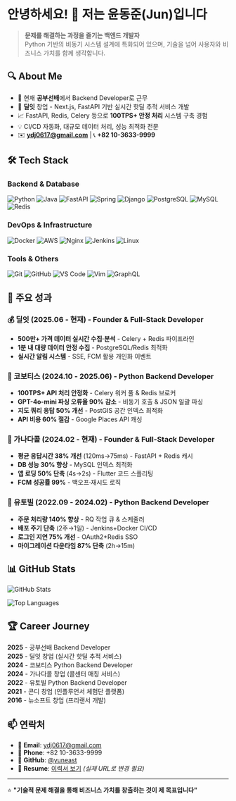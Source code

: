 # 안녕하세요! 👋 저는 윤동준(Jun)입니다

> **문제를 해결하는 과정을 즐기는 백엔드 개발자**  
> Python 기반의 비동기 시스템 설계에 특화되어 있으며, 기술을 넘어 사용자와 비즈니스 가치를 함께 생각합니다.

## 🔍 About Me

- 🏢 현재 **공부선배**에서 Backend Developer로 근무
- 🚀 **딜잇** 창업 - Next.js, FastAPI 기반 실시간 핫딜 추적 서비스 개발
- 📈 FastAPI, Redis, Celery 등으로 **100TPS+ 안정 처리** 시스템 구축 경험
- 💡 CI/CD 자동화, 대규모 데이터 처리, 성능 최적화 전문
- ✉️ **ydj0617@gmail.com** | 📞 **+82 10-3633-9999**

## 🛠️ Tech Stack

### Backend & Database
![Python](https://img.shields.io/badge/Python-3776AB?style=flat-square&logo=python&logoColor=white)
![Java](https://img.shields.io/badge/Java-007396?style=flat-square&logo=openjdk&logoColor=white)
![FastAPI](https://img.shields.io/badge/FastAPI-009688?style=flat-square&logo=fastapi&logoColor=white)
![Spring](https://img.shields.io/badge/Spring-6DB33F?style=flat-square&logo=spring&logoColor=white)
![Django](https://img.shields.io/badge/Django-092E20?style=flat-square&logo=django&logoColor=white)
![PostgreSQL](https://img.shields.io/badge/PostgreSQL-4169E1?style=flat-square&logo=postgresql&logoColor=white)
![MySQL](https://img.shields.io/badge/MySQL-4479A1?style=flat-square&logo=mysql&logoColor=white)
![Redis](https://img.shields.io/badge/Redis-DC382D?style=flat-square&logo=redis&logoColor=white)

### DevOps & Infrastructure
![Docker](https://img.shields.io/badge/Docker-2496ED?style=flat-square&logo=docker&logoColor=white)
![AWS](https://img.shields.io/badge/AWS-232F3E?style=flat-square&logo=amazon-aws&logoColor=white)
![Nginx](https://img.shields.io/badge/Nginx-009639?style=flat-square&logo=nginx&logoColor=white)
![Jenkins](https://img.shields.io/badge/Jenkins-D24939?style=flat-square&logo=jenkins&logoColor=white)
![Linux](https://img.shields.io/badge/Linux-FCC624?style=flat-square&logo=linux&logoColor=black)

### Tools & Others
![Git](https://img.shields.io/badge/Git-F05032?style=flat-square&logo=git&logoColor=white)
![GitHub](https://img.shields.io/badge/GitHub-181717?style=flat-square&logo=github&logoColor=white)
![VS Code](https://img.shields.io/badge/VS_Code-007ACC?style=flat-square&logo=visual-studio-code&logoColor=white)
![Vim](https://img.shields.io/badge/Vim-019733?style=flat-square&logo=vim&logoColor=white)
![GraphQL](https://img.shields.io/badge/GraphQL-E10098?style=flat-square&logo=graphql&logoColor=white)

## 🎯 주요 성과

### 💰 딜잇 (2025.06 - 현재) - Founder & Full-Stack Developer
- **500만+ 가격 데이터 실시간 수집·분석** - Celery + Redis 파이프라인
- **1분 내 대량 데이터 안정 수집** - PostgreSQL/Redis 최적화
- **실시간 알림 시스템** - SSE, FCM 활용 개인화 이벤트

### 🏢 코보티스 (2024.10 - 2025.06) - Python Backend Developer
- **100TPS+ API 처리 안정화** - Celery 워커 풀 & Redis 브로커
- **GPT-4o-mini 파싱 오류율 90% 감소** - 비동기 호출 & JSON 일괄 파싱
- **지도 쿼리 응답 50% 개선** - PostGIS 공간 인덱스 최적화
- **API 비용 60% 절감** - Google Places API 캐싱

### 📱 가나다콜 (2024.02 - 현재) - Founder & Full-Stack Developer
- **평균 응답시간 38% 개선** (120ms→75ms) - FastAPI + Redis 캐시
- **DB 성능 30% 향상** - MySQL 인덱스 최적화
- **앱 로딩 50% 단축** (4s→2s) - Flutter 코드 스플리팅
- **FCM 성공률 99%** - 백오프·재시도 로직

### 🏢 유토빌 (2022.09 - 2024.02) - Python Backend Developer
- **주문 처리량 140% 향상** - RQ 작업 큐 & 스케줄러
- **배포 주기 단축** (2주→1일) - Jenkins+Docker CI/CD
- **로그인 지연 75% 개선** - OAuth2+Redis SSO
- **마이그레이션 다운타임 87% 단축** (2h→15m)

## 📊 GitHub Stats

![GitHub Stats](https://github-readme-stats.vercel.app/api?username=yuneast&show_icons=true&theme=radical&count_private=true)

![Top Languages](https://github-readme-stats.vercel.app/api/top-langs/?username=yuneast&layout=compact&theme=radical)

## 🏆 Career Journey

**2025** - 공부선배 Backend Developer  
**2025** - 딜잇 창업 (실시간 핫딜 추적 서비스)  
**2024** - 코보티스 Python Backend Developer  
**2024** - 가나다콜 창업 (콜센터 매칭 서비스)  
**2022** - 유토빌 Python Backend Developer  
**2021** - 콘디 창업 (인플루언서 체험단 플랫폼)  
**2016** - 뉴소프트 창업 (프리랜서 개발)

## 📫 연락처

- 📧 **Email**: ydj0617@gmail.com
- 📱 **Phone**: +82 10-3633-9999  
- 💼 **GitHub**: [@yuneast](https://github.com/yuneast)
- 📄 **Resume**: [이력서 보기](https://yundongjun.newsoft.kr) *(실제 URL로 변경 필요)*

---
⭐ **"기술적 문제 해결을 통해 비즈니스 가치를 창출하는 것이 제 목표입니다"**